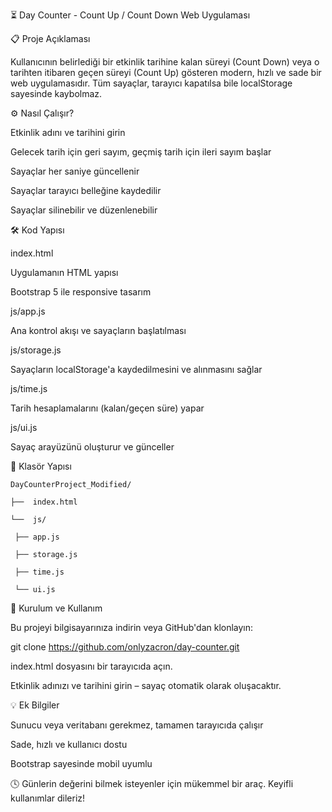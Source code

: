 ⏳ Day Counter - Count Up / Count Down Web Uygulaması

📋 Proje Açıklaması

Kullanıcının belirlediği bir etkinlik tarihine kalan süreyi (Count Down) veya o tarihten itibaren geçen süreyi (Count Up) gösteren modern, hızlı ve sade bir web uygulamasıdır. Tüm sayaçlar, tarayıcı kapatılsa bile localStorage sayesinde kaybolmaz.

⚙️ Nasıl Çalışır?

Etkinlik adını ve tarihini girin

Gelecek tarih için geri sayım, geçmiş tarih için ileri sayım başlar

Sayaçlar her saniye güncellenir

Sayaçlar tarayıcı belleğine kaydedilir

Sayaçlar silinebilir ve düzenlenebilir

🛠️ Kod Yapısı

index.html

Uygulamanın HTML yapısı

Bootstrap 5 ile responsive tasarım

js/app.js

Ana kontrol akışı ve sayaçların başlatılması

js/storage.js

Sayaçların localStorage'a kaydedilmesini ve alınmasını sağlar

js/time.js

Tarih hesaplamalarını (kalan/geçen süre) yapar

js/ui.js

Sayaç arayüzünü oluşturur ve günceller

📂 Klasör Yapısı


    DayCounterProject_Modified/

    ├──  index.html

    └──  js/

     ├── app.js

     ├── storage.js

     ├── time.js

     └── ui.js


🚀 Kurulum ve Kullanım

Bu projeyi bilgisayarınıza indirin veya GitHub'dan klonlayın:

git clone https://github.com/onlyzacron/day-counter.git

index.html dosyasını bir tarayıcıda açın.

Etkinlik adınızı ve tarihini girin – sayaç otomatik olarak oluşacaktır.

💡 Ek Bilgiler

Sunucu veya veritabanı gerekmez, tamamen tarayıcıda çalışır

Sade, hızlı ve kullanıcı dostu

Bootstrap sayesinde mobil uyumlu

🕓 Günlerin değerini bilmek isteyenler için mükemmel bir araç.
Keyifli kullanımlar dileriz!
